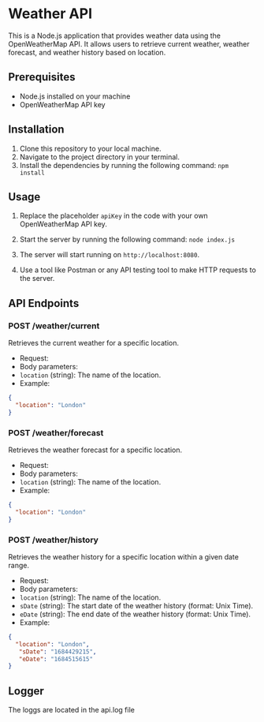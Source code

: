 # Weather API

This is a Node.js application that provides weather data using the OpenWeatherMap API. It allows users to retrieve current weather, weather forecast, and weather history based on location.

## Prerequisites

- Node.js installed on your machine
- OpenWeatherMap API key

## Installation

1. Clone this repository to your local machine.
2. Navigate to the project directory in your terminal.
3. Install the dependencies by running the following command: `npm install`


## Usage

1. Replace the placeholder `apiKey` in the code with your own OpenWeatherMap API key.

2. Start the server by running the following command: `node index.js`


3. The server will start running on `http://localhost:8080`.

4. Use a tool like Postman or any API testing tool to make HTTP requests to the server.

## API Endpoints

### POST /weather/current

Retrieves the current weather for a specific location.

- Request:
- Body parameters:
 - `location` (string): The name of the location.
- Example:
 ```json
 {
   "location": "London"
 }
 ```


### POST /weather/forecast

Retrieves the weather forecast for a specific location.

- Request:
- Body parameters:
 - `location` (string): The name of the location.
- Example:
 ```json
 {
   "location": "London"
 }
 ```

### POST /weather/history

Retrieves the weather history for a specific location within a given date range.

- Request:
- Body parameters:
 - `location` (string): The name of the location.
 - `sDate` (string): The start date of the weather history (format: Unix Time).
 - `eDate` (string): The end date of the weather history (format: Unix Time).
- Example:
 ```json
 {
   "location": "London",
    "sDate": "1684429215",
    "eDate": "1684515615"
 }
 ```

## Logger
The loggs are located in the api.log file



